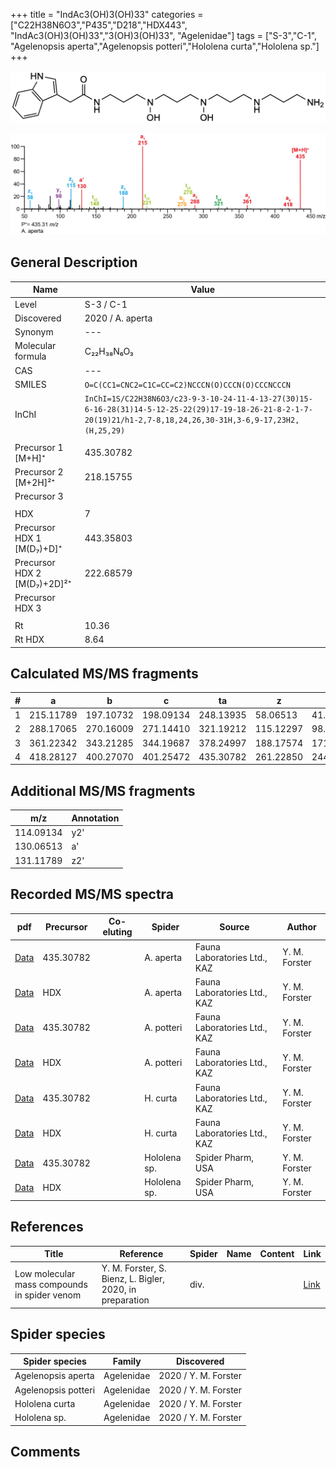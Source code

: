 +++
title = "IndAc3(OH)3(OH)33"
categories = ["C22H38N6O3","P435","D218","HDX443",
"IndAc3(OH)3(OH)33","3(OH)3(OH)33",
"Agelenidae"]
tags = ["S-3","C-1",
"Agelenopsis aperta","Agelenopsis potteri","Hololena curta","Hololena sp."]
+++

![](/img/IndAc3(OH)3(OH)33.png)

![](/img_MSMS/435_IndAc3(OH)3(OH)33_Aa.png?classes=border)

## General Description

| Name                        | Value            |
|-----------------------------|------------------|
| Level                       | S-3 / C-1               |
| Discovered                  | 2020 / A. aperta |
| Synonym                     | ---              |
| Molecular formula           | C₂₂H₃₈N₆O₃       |
| CAS                         | ---              |
| SMILES | `O=C(CC1=CNC2=C1C=CC=C2)NCCCN(O)CCCN(O)CCCNCCCN`  |
| InChI  | `InChI=1S/C22H38N6O3/c23-9-3-10-24-11-4-13-27(30)15-6-16-28(31)14-5-12-25-22(29)17-19-18-26-21-8-2-1-7-20(19)21/h1-2,7-8,18,24,26,30-31H,3-6,9-17,23H2,(H,25,29)`  |
|                             |                  |
| Precursor 1 [M+H]⁺          | 435.30782        |
| Precursor 2 [M+2H]²⁺        | 218.15755        |
| Precursor 3                 |                  |
|                             |                  |
| HDX                         | 7                |
| Precursor HDX 1 [M(D₇)+D]⁺   | 443.35803        |
| Precursor HDX 2 [M(D₇)+2D]²⁺ | 222.68579        |
| Precursor HDX 3             |                  |
|                             |                  |
| Rt                          | 10.36            |
| Rt HDX                      | 8.64             |

## Calculated MS/MS fragments

| # | a         | b         | c         | ta        | z         | y         | tz        |
|---|-----------|-----------|-----------|-----------|-----------|-----------|-----------|
| 1 | 215.11789 | 197.10732 | 198.09134 | 248.13935 | 58.06513 | 41.03858 | 75.09167 |
| 2 | 288.17065 | 270.16009 | 271.14410 | 321.19212 | 115.12297 | 98.09643 | 148.14444 |
| 3 | 361.22342 | 343.21285 | 344.19687 | 378.24997 | 188.17574 | 171.14919 | 221.19720 |
| 4 | 418.28127 | 400.27070 | 401.25472 | 435.30782 | 261.22850 | 244.20195 | 278.25505 |

## Additional MS/MS fragments

| m/z       | Annotation |
|-----------|------------|
| 114.09134 | y2'        |
| 130.06513 | a'         |
| 131.11789 | z2'        |

## Recorded MS/MS spectra

| pdf                                                    | Precursor | Co-eluting | Spider    | Source                       | Author        |
|--------------------------------------------------------|-----------|------------|-----------|------------------------------|---------------|
| [Data](/pdf/A-aperta/435_IndAc3(OH)3(OH)33_Aa.pdf)     | 435.30782 |            | A. aperta | Fauna Laboratories Ltd., KAZ | Y. M. Forster |
| [Data](/pdf/A-aperta/435_IndAc3(OH)3(OH)33_Aa_HDX.pdf) | HDX       |            | A. aperta | Fauna Laboratories Ltd., KAZ | Y. M. Forster |
| [Data](/pdf/A-potteri/435_IndAc3(OH)3(OH)33_Ap.pdf) | 435.30782 |           | A. potteri | Fauna Laboratories Ltd., KAZ | Y. M. Forster |
| [Data](/pdf/A-potteri/435_IndAc3(OH)3(OH)33_Ap_HDX.pdf) | HDX |           | A. potteri | Fauna Laboratories Ltd., KAZ | Y. M. Forster |
| [Data](/pdf/H-curta/435_IndAc3(OH)3(OH)33_Hc.pdf) | 435.30782 |           | H. curta | Fauna Laboratories Ltd., KAZ | Y. M. Forster |
| [Data](/pdf/H-curta/435_IndAc3(OH)3(OH)33_Hc_HDX.pdf) | HDX |           | H. curta | Fauna Laboratories Ltd., KAZ | Y. M. Forster |
| [Data](/pdf/Hololena-sp/435_IndAc3(OH)3(OH)33_Ho-sp.pdf) | 435.30782 |           | Hololena sp. | Spider Pharm, USA | Y. M. Forster |
| [Data](/pdf/Hololena-sp/435_IndAc3(OH)3(OH)33_Ho-sp_HDX.pdf) | HDX |           | Hololena sp. | Spider Pharm, USA | Y. M. Forster |

## References

| Title     | Reference   | Spider    | Name   | Content  | Link |
|-----------|-------------|-----------|--------|----------|-----|
| Low molecular mass compounds in spider venom      | Y. M. Forster, S. Bienz, L. Bigler, 2020, in preparation          | div.       |   |   | [Link](unknown) |

## Spider species

| Spider species     | Family     | Discovered           |
|--------------------|------------|----------------------|
| Agelenopsis aperta | Agelenidae | 2020 / Y. M. Forster |
| Agelenopsis potteri | Agelenidae | 2020 / Y. M. Forster |
| Hololena curta | Agelenidae | 2020 / Y. M. Forster |
| Hololena sp. | Agelenidae | 2020 / Y. M. Forster |

## Comments